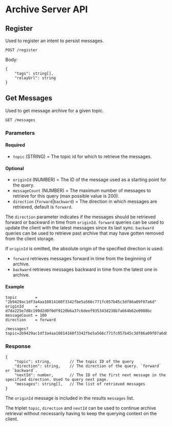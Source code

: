 # Archive Server API

## Register

Used to register an intent to persist messages.

`POST /register`

Body:

```jsonc
{
    "tags": string[],
    "relayUrl": string
}
```



## Get Messages

Used to get message archive for a given topic.

`GET /messages`

### Parameters

#### Required

- `topic` (STRING)               = The topic id for which to retrieve the messages. 

#### Optional

- `originId` (NUMBER)            = The ID of the message used as a starting point for the query. 
- `messageCount` (NUMBER)        = The maximum number of messages to retrieve for this query (max possible value is 200).
- `direction` (`forward`|`backward`) = The direction in which messages are retrieved, default is `forward`.

The `direction` parameter indicates if the messages should be retrieved forward or backward in time from `originId`.
`forward` queries can be used to update the client with the latest messages since its last sync.
`backward` queries can be used to retrieve past archive that may have gotten removed from the client storage.

If `originId` is omitted, the absolute origin of the specified direction is used:
- `forward` retrieves messages forward in time from the beginning of archive.
- `backward` retrieves messages backward in time from the latest one in archive. 

#### Example

    topic        = "2b9429ac1df3a4aa10814160f3342fbe5a566c771fc057b45c3df86a09f07a6d"
    originId     = d7da225e7d8c199d2d0f0df9120b6a37c6deef935343d238b7a664b62e0988bc
    messageCount = 100
    direction    = forward

```
/messages?topic=2b9429ac1df3a4aa10814160f3342fbe5a566c771fc057b45c3df86a09f07a6d&originId=d7da225e7d8c199d2d0f0df9120b6a37c6deef935343d238b7a664b62e0988bc&messageCount=100&direction=forward
```

### Response

```jsonc
{
    "topic": string,        // The topic ID of the query
    "direction": string,    // The direction of the query. `forward` or `backward`.
    "nextId": number,       // The ID of the first next message in the specified direction. Used to query next page.
    "messages": string[],   // The list of retrieved messages
}
```

The `originId` message is included in the results `messages` list.

The triplet `topic`, `direction` and `nextId` can be used to continue archive retrieval without necessarily having to keep
the querying context on the client.
